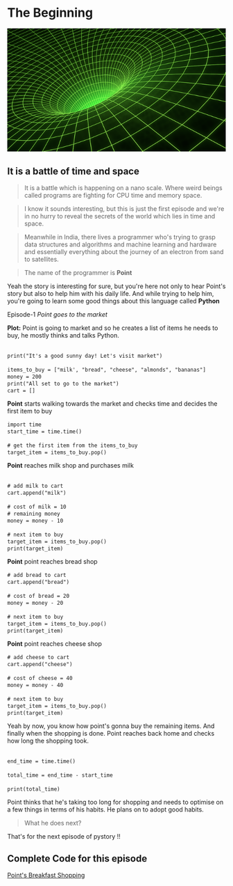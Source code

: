 # The Beginning 


![Time and  Space][logo]

[logo]: time-and-space.png "Time and Space"

## It is a battle of time and space 

> It is a battle which is happening on a nano scale. Where 
weird beings called programs are fighting for CPU time and 
memory space. 

> I know it sounds interesting, but this is just the first 
episode and we're in no hurry to reveal the secrets of the 
world which lies in time and space. 

> Meanwhile in India, there lives a programmer who's trying 
to grasp data structures and algorithms and machine learning 
and hardware and essentially everything about the journey of 
an electron from sand to satellites. 

> The name of the programmer is **Point**  

Yeah the story is interesting for sure, but you're here not 
only to hear Point's story but also to help him with his 
daily life. And while trying to help him, you're going to 
learn some good things about this language called **Python** 


Episode-1 *Point goes to the market* 

**Plot:** Point is going to market and so he creates a list of 
items he needs to buy, he mostly thinks and talks Python. 

```

print("It's a good sunny day! Let's visit market")

items_to_buy = ["milk', "bread", "cheese", "almonds", "bananas"]
money = 200 
print("All set to go to the market")
cart = [] 

```

**Point** starts walking towards the market and checks time and 
decides the first item to buy 

```
import time 
start_time = time.time() 

# get the first item from the items_to_buy
target_item = items_to_buy.pop()

```

**Point** reaches milk shop and purchases milk 

```

# add milk to cart 
cart.append("milk")

# cost of milk = 10 
# remaining money 
money = money - 10 

# next item to buy 
target_item = items_to_buy.pop() 
print(target_item)

```

**Point** point reaches bread shop 

```
# add bread to cart 
cart.append("bread")

# cost of bread = 20 
money = money - 20 

# next item to buy 
target_item = items_to_buy.pop() 
print(target_item)
``` 

**Point** point reaches cheese shop 


```
# add cheese to cart 
cart.append("cheese")

# cost of cheese = 40 
money = money - 40 

# next item to buy 
target_item = items_to_buy.pop() 
print(target_item)
``` 

Yeah by now, you know how point's gonna buy the remaining items.
And finally when the shopping is done. Point reaches back home 
and checks how long the shopping took. 

```

end_time = time.time()

total_time = end_time - start_time 

print(total_time)

```


Point thinks that he's taking too long for shopping and needs 
to optimise on a few things in terms of his habits. He plans on 
to adopt good habits. 

> What he does next? 

That's for the next episode of pystory !! 

## Complete Code for this episode 

[Point's Breakfast Shopping](points-shopping.py)

